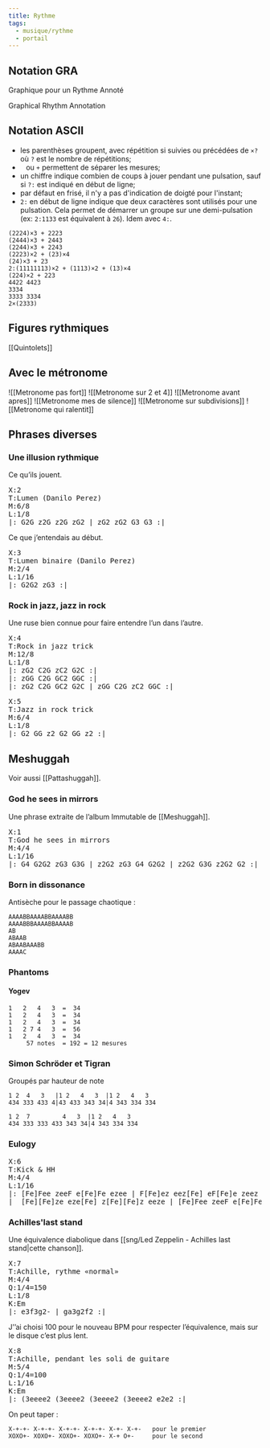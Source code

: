 ```yaml
---
title: Rythme
tags:
  - musique/rythme
  - portail
---
```


## Notation GRA

Graphique pour un Rythme Annoté

Graphical Rhythm Annotation

## Notation ASCII

- les parenthèses groupent, avec répétition si suivies ou
  précédées de `×?` où `?` est le nombre de répétitions;
- ` ` ou `+` permettent de séparer les mesures;
- un chiffre indique combien de coups à jouer pendant une pulsation,
  sauf si `?:` est indiqué en début de ligne;
- par défaut en frisé, il n'y a pas d'indication de doigté pour l'instant;
- `2:` en début de ligne indique que deux caractères sont utilisés pour
  une pulsation. Cela permet de démarrer un groupe sur une
  demi-pulsation (ex: `2:1133` est équivalent à `26`). Idem avec `4:`.

```
(2224)×3 + 2223
(2444)×3 + 2443
(2244)×3 + 2243
(2223)×2 + (23)×4
(24)×3 + 23
2:(11111113)×2 + (1113)×2 + (13)×4
(224)×2 + 223
4422 4423
3334
3333 3334
2×(2333)
```

## Figures rythmiques

[[Quintolets]]

## Avec le métronome
![[Metronome pas fort]]
![[Metronome sur 2 et 4]]
![[Metronome avant apres]]
![[Metronome mes de silence]]
![[Metronome sur subdivisions]]
![[Metronome qui ralentit]]

## Phrases diverses

### Une illusion rythmique

Ce qu’ils jouent.

<pre>
X:2
T:Lumen (Danilo Perez)
M:6/8
L:1/8
|: G2G z2G z2G zG2 | zG2 zG2 G3 G3 :|
</pre>

Ce que j’entendais au début.

<pre>
X:3
T:Lumen binaire (Danilo Perez)
M:2/4
L:1/16
|: G2G2 zG3 :|
</pre>

### Rock in jazz, jazz in rock

Une ruse bien connue pour faire entendre l’un dans l’autre.

<pre>
X:4
T:Rock in jazz trick
M:12/8
L:1/8
|: zG2 C2G zC2 G2C :|
|: zGG C2G GC2 GGC :|
|: zG2 C2G GC2 G2C | zGG C2G zC2 GGC :|
</pre>

<pre>
X:5
T:Jazz in rock trick
M:6/4
L:1/8
|: G2 GG z2 G2 GG z2 :|
</pre>

## Meshuggah

Voir aussi [[Pattashuggah]].

### God he sees in mirrors

Une phrase extraite de l’album Immutable de [[Meshuggah]].

<pre>
X:1
T:God he sees in mirrors
M:4/4
L:1/16
|: G4 G2G2 zG3 G3G | z2G2 zG3 G4 G2G2 | z2G2 G3G z2G2 G2 :|
</pre>


### Born in dissonance

Antisèche pour le passage chaotique :

```
AAAABBAAAABBAAAABB
AAAABBBAAAABBAAAAB
AB
ABAAB
ABAABAAABB
AAAAC
```

### Phantoms

#### Yogev

```
1   2   4   3  =  34
1   2   4   3  =  34
1   2   4   3  =  34
1   2 7 4   3  =  56
1   2   4   3  =  34
     57 notes  = 192 = 12 mesures
```

### Simon Schröder et Tigran

Groupés par hauteur de note

```
1 2  4   3   |1 2   4   3  |1 2   4   3
434 333 433 4|43 433 343 34|4 343 334 334

1 2  7         4   3  |1 2   4   3
434 333 333 433 343 34|4 343 334 334
```

### Eulogy

<pre>
X:6
T:Kick & HH
M:4/4
L:1/16
|: [Fe]Fee zeeF e[Fe]Fe ezee | F[Fe]ez eez[Fe] eF[Fe]e zeez |
|  [Fe][Fe]ze eze[Fe] z[Fe][Fe]z eeze | [Fe]Fee zeeF e[Fe]Fe ezee  :|
</pre>

### Achilles'last stand

Une équivalence diabolique dans [[sng/Led Zeppelin - Achilles last stand|cette chanson]].

<pre>
X:7
T:Achille, rythme «normal»
M:4/4
Q:1/4=150
L:1/8
K:Em
|: e3f3g2- | ga3g2f2 :|
</pre>

J’’ai choisi 100 pour le nouveau BPM pour respecter l’équivalence, mais sur le disque c’est plus lent.

<pre>
X:8
T:Achille, pendant les soli de guitare
M:5/4
Q:1/4=100
L:1/16
K:Em
|: (3eeee2 (3eeee2 (3eeee2 (3eeee2 e2e2 :|
</pre>

On peut taper :

```plain
X-+-+- X-+-+- X-+-+- X-+-+- X-+- X-+-   pour le premier
XOXO+- XOXO+- XOXO+- XOXO+- X-+ O+-     pour le second
```